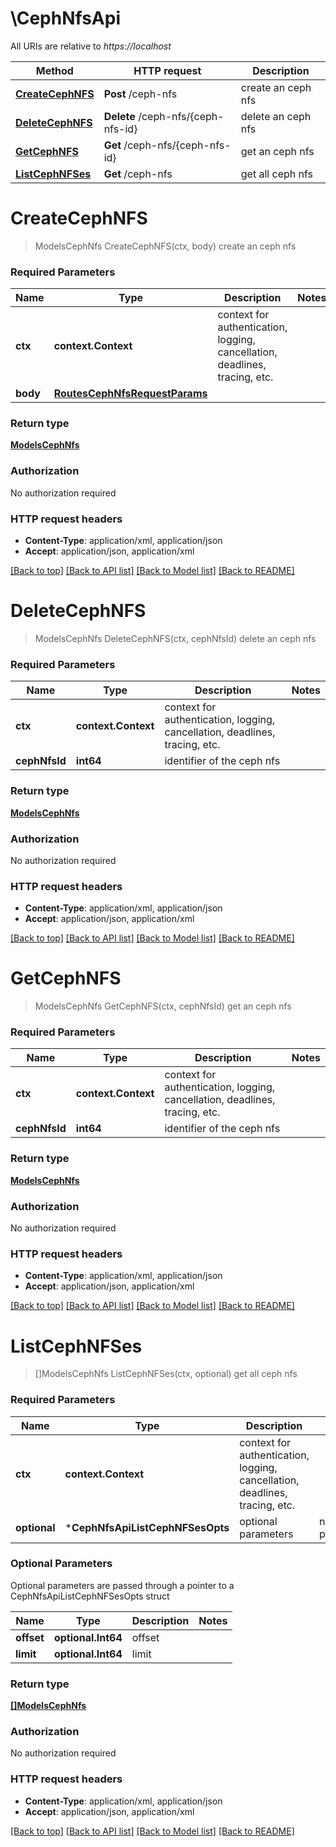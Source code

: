 # \CephNfsApi

All URIs are relative to *https://localhost*

Method | HTTP request | Description
------------- | ------------- | -------------
[**CreateCephNFS**](CephNfsApi.md#CreateCephNFS) | **Post** /ceph-nfs | create an ceph nfs
[**DeleteCephNFS**](CephNfsApi.md#DeleteCephNFS) | **Delete** /ceph-nfs/{ceph-nfs-id} | delete an ceph nfs
[**GetCephNFS**](CephNfsApi.md#GetCephNFS) | **Get** /ceph-nfs/{ceph-nfs-id} | get an ceph nfs
[**ListCephNFSes**](CephNfsApi.md#ListCephNFSes) | **Get** /ceph-nfs | get all ceph nfs


# **CreateCephNFS**
> ModelsCephNfs CreateCephNFS(ctx, body)
create an ceph nfs

### Required Parameters

Name | Type | Description  | Notes
------------- | ------------- | ------------- | -------------
 **ctx** | **context.Context** | context for authentication, logging, cancellation, deadlines, tracing, etc.
  **body** | [**RoutesCephNfsRequestParams**](RoutesCephNfsRequestParams.md)|  | 

### Return type

[**ModelsCephNfs**](models.CephNFS.md)

### Authorization

No authorization required

### HTTP request headers

 - **Content-Type**: application/xml, application/json
 - **Accept**: application/json, application/xml

[[Back to top]](#) [[Back to API list]](../README.md#documentation-for-api-endpoints) [[Back to Model list]](../README.md#documentation-for-models) [[Back to README]](../README.md)

# **DeleteCephNFS**
> ModelsCephNfs DeleteCephNFS(ctx, cephNfsId)
delete an ceph nfs

### Required Parameters

Name | Type | Description  | Notes
------------- | ------------- | ------------- | -------------
 **ctx** | **context.Context** | context for authentication, logging, cancellation, deadlines, tracing, etc.
  **cephNfsId** | **int64**| identifier of the ceph nfs | 

### Return type

[**ModelsCephNfs**](models.CephNFS.md)

### Authorization

No authorization required

### HTTP request headers

 - **Content-Type**: application/xml, application/json
 - **Accept**: application/json, application/xml

[[Back to top]](#) [[Back to API list]](../README.md#documentation-for-api-endpoints) [[Back to Model list]](../README.md#documentation-for-models) [[Back to README]](../README.md)

# **GetCephNFS**
> ModelsCephNfs GetCephNFS(ctx, cephNfsId)
get an ceph nfs

### Required Parameters

Name | Type | Description  | Notes
------------- | ------------- | ------------- | -------------
 **ctx** | **context.Context** | context for authentication, logging, cancellation, deadlines, tracing, etc.
  **cephNfsId** | **int64**| identifier of the ceph nfs | 

### Return type

[**ModelsCephNfs**](models.CephNFS.md)

### Authorization

No authorization required

### HTTP request headers

 - **Content-Type**: application/xml, application/json
 - **Accept**: application/json, application/xml

[[Back to top]](#) [[Back to API list]](../README.md#documentation-for-api-endpoints) [[Back to Model list]](../README.md#documentation-for-models) [[Back to README]](../README.md)

# **ListCephNFSes**
> []ModelsCephNfs ListCephNFSes(ctx, optional)
get all ceph nfs

### Required Parameters

Name | Type | Description  | Notes
------------- | ------------- | ------------- | -------------
 **ctx** | **context.Context** | context for authentication, logging, cancellation, deadlines, tracing, etc.
 **optional** | ***CephNfsApiListCephNFSesOpts** | optional parameters | nil if no parameters

### Optional Parameters
Optional parameters are passed through a pointer to a CephNfsApiListCephNFSesOpts struct

Name | Type | Description  | Notes
------------- | ------------- | ------------- | -------------
 **offset** | **optional.Int64**| offset | 
 **limit** | **optional.Int64**| limit | 

### Return type

[**[]ModelsCephNfs**](*models.CephNFS.md)

### Authorization

No authorization required

### HTTP request headers

 - **Content-Type**: application/xml, application/json
 - **Accept**: application/json, application/xml

[[Back to top]](#) [[Back to API list]](../README.md#documentation-for-api-endpoints) [[Back to Model list]](../README.md#documentation-for-models) [[Back to README]](../README.md)

